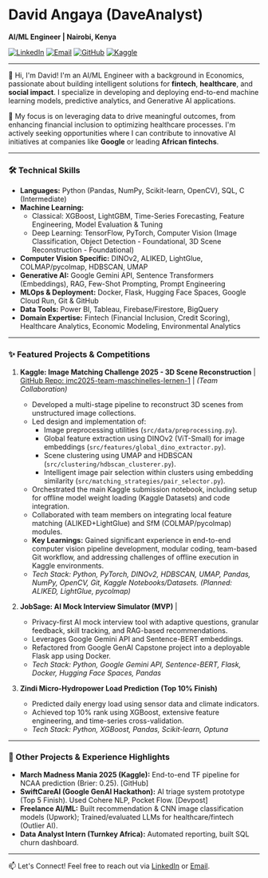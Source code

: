 # David Angaya (DaveAnalyst)

**AI/ML Engineer | Nairobi, Kenya**

<a href="https://linkedin.com/in/daveangaya3" target="_blank"><img src="https://img.shields.io/badge/LinkedIn-0077B5?style=for-the-badge&logo=linkedin&logoColor=white" alt="LinkedIn"/></a>
<a href="mailto:davidomungala3@gmail.com"><img src="https://img.shields.io/badge/Email-D14836?style=for-the-badge&logo=gmail&logoColor=white" alt="Email"/></a>
<a href="https://github.com/DaveAnalyst" target="_blank"><img src="https://img.shields.io/badge/GitHub-181717?style=for-the-badge&logo=github&logoColor=white" alt="GitHub"/></a>
<a href="https://www.kaggle.com/davidomungala" target="_blank"><img src="https://img.shields.io/badge/Kaggle-20BEFF?style=for-the-badge&logo=kaggle&logoColor=white" alt="Kaggle"/></a>
<!-- <a href="https://huggingface.co/YOUR_HF_USERNAME" target="_blank"><img src="https://img.shields.io/badge/%F0%9F%A4%97%20Hugging%20Face-Profile-yellow?style=for-the-badge" alt="Hugging Face Profile"/></a> -->
---

👋 Hi, I'm David! I'm an AI/ML Engineer with a background in Economics, passionate about building intelligent solutions for **fintech**, **healthcare**, and **social impact**. I specialize in developing and deploying end-to-end machine learning models, predictive analytics, and Generative AI applications.

🎯 My focus is on leveraging data to drive meaningful outcomes, from enhancing financial inclusion to optimizing healthcare processes. I'm actively seeking opportunities where I can contribute to innovative AI initiatives at companies like **Google** or leading **African fintechs**.

---

### 🛠️ Technical Skills

*   **Languages:** Python (Pandas, NumPy, Scikit-learn, OpenCV), SQL, C (Intermediate)
*   **Machine Learning:**
    *   Classical: XGBoost, LightGBM, Time-Series Forecasting, Feature Engineering, Model Evaluation & Tuning
    *   Deep Learning: TensorFlow, PyTorch, Computer Vision (Image Classification, Object Detection - Foundational, 3D Scene Reconstruction - Foundational)
*   **Computer Vision Specific:** DINOv2, ALIKED, LightGlue, COLMAP/pycolmap, HDBSCAN, UMAP
*   **Generative AI:** Google Gemini API, Sentence Transformers (Embeddings), RAG, Few-Shot Prompting, Prompt Engineering
*   **MLOps & Deployment:** Docker, Flask, Hugging Face Spaces, Google Cloud Run, Git & GitHub
*   **Data Tools:** Power BI, Tableau, Firebase/Firestore, BigQuery
*   **Domain Expertise:** Fintech (Financial Inclusion, Credit Scoring), Healthcare Analytics, Economic Modeling, Environmental Analytics

---

### ✨ Featured Projects & Competitions

1.  **Kaggle: Image Matching Challenge 2025 - 3D Scene Reconstruction** | [GitHub Repo: imc2025-team-maschinelles-lernen-1](https://github.com/DaveAnalyst/imc2025-team-maschinelles-lernen-1) | *(Team Collaboration)*
    *   Developed a multi-stage pipeline to reconstruct 3D scenes from unstructured image collections.
    *   Led design and implementation of:
        *   Image preprocessing utilities (`src/data/preprocessing.py`).
        *   Global feature extraction using DINOv2 (ViT-Small) for image embeddings (`src/features/global_dino_extractor.py`).
        *   Scene clustering using UMAP and HDBSCAN (`src/clustering/hdbscan_clusterer.py`).
        *   Intelligent image pair selection within clusters using embedding similarity (`src/matching_strategies/pair_selector.py`).
    *   Orchestrated the main Kaggle submission notebook, including setup for offline model weight loading (Kaggle Datasets) and code integration.
    *   Collaborated with team members on integrating local feature matching (ALIKED+LightGlue) and SfM (COLMAP/pycolmap) modules.
    *   **Key Learnings:** Gained significant experience in end-to-end computer vision pipeline development, modular coding, team-based Git workflow, and addressing challenges of offline execution in Kaggle environments.
    *   *Tech Stack: Python, PyTorch, DINOv2, HDBSCAN, UMAP, Pandas, NumPy, OpenCV, Git, Kaggle Notebooks/Datasets. (Planned: ALIKED, LightGlue, pycolmap)*

2.  **JobSage: AI Mock Interview Simulator (MVP)** | 
    *   Privacy-first AI mock interview tool with adaptive questions, granular feedback, skill tracking, and RAG-based recommendations.
    *   Leverages Google Gemini API and Sentence-BERT embeddings.
    *   Refactored from Google GenAI Capstone project into a deployable Flask app using Docker.
    *   *Tech Stack: Python, Google Gemini API, Sentence-BERT, Flask, Docker, Hugging Face Spaces, Pandas*

3.  **Zindi Micro-Hydropower Load Prediction** **(Top 10% Finish)**
    *   Predicted daily energy load using sensor data and climate indicators.
    *   Achieved top 10% rank using XGBoost, extensive feature engineering, and time-series cross-validation.
    *   *Tech Stack: Python, XGBoost, Pandas, Scikit-learn, Optuna*

---

### 🚀 Other Projects & Experience Highlights

*   **March Madness Mania 2025 (Kaggle):** End-to-end TF pipeline for NCAA prediction (Brier: 0.25). [GitHub]
*   **SwiftCareAI (Google GenAI Hackathon):** AI triage system prototype (Top 5 Finish). Used Cohere NLP, Pocket Flow. [Devpost]
*   **Freelance AI/ML:** Built recommendation & CNN image classification models (Upwork); Trained/evaluated LLMs for healthcare/fintech (Outlier AI).
*   **Data Analyst Intern (Turnkey Africa):** Automated reporting, built SQL churn dashboard.

---

📫 Let's Connect! Feel free to reach out via [LinkedIn](https://linkedin.com/in/daveangaya3) or [Email](mailto:davidomungala3@gmail.com).
